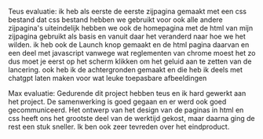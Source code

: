 Teus evaluatie:
ik heb als eerste de eerste zijpagina gemaakt met een css bestand dat css bestand hebben we gebruikt voor ook alle andere zijpagina's 
uiteindelijk hebben we ook de homepagina met de html van mijn zijpagina gebruikt als basis en vanuit daar het veranderd naar hoe we het wilden.
ik heb ook de Launch knop gemaakt en de html pagina daarvan en een deel met javascript vanwege wat reglementen van chrome moest het zo dus moet je eerst op het scherm klikken om het geluid aan te zetten van de lancering.
ook heb ik de achtergronden gemaakt en die heb ik deels met chatgpt laten maken voor wat leuke toepasbare afbeeldingen

Max evaluatie:
Gedurende dit project hebben teus en ik hard gewerkt aan het project. De samenwerking is goed gegaan en er werd ook goed gecommuniceerd. Het ontwerp van het design van de paginas in html en css heeft ons het grootste deel van de werktijd gekost, maar daarna ging de rest een stuk sneller. Ik ben ook zeer tevreden over het eindproduct.
